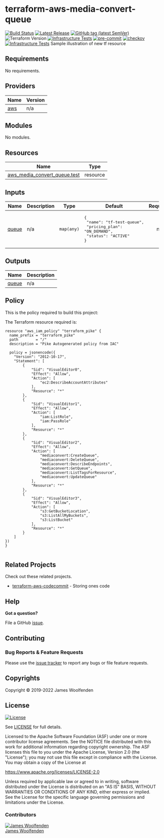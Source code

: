 # terraform-aws-media-convert-queue

[![Build Status](https://github.com/JamesWoolfenden/terraform-aws-media-convert-queue/workflows/Verify%20and%20Bump/badge.svg?branch=master)](https://github.com/JamesWoolfenden/terraform-aws-media-convert-queue)
[![Latest Release](https://img.shields.io/github/release/JamesWoolfenden/terraform-aws-media-convert-queue.svg)](https://github.com/JamesWoolfenden/terraform-aws-media-convert-queue/releases/latest)
[![GitHub tag (latest SemVer)](https://img.shields.io/github/tag/JamesWoolfenden/terraform-aws-media-convert-queue.svg?label=latest)](https://github.com/JamesWoolfenden/terraform-aws-media-convert-queue/releases/latest)
![Terraform Version](https://img.shields.io/badge/tf-%3E%3D0.14.0-blue.svg)
[![Infrastructure Tests](https://www.bridgecrew.cloud/badges/github/JamesWoolfenden/terraform-aws-media-convert-queue/cis_aws)](https://www.bridgecrew.cloud/link/badge?vcs=github&fullRepo=JamesWoolfenden%2Fterraform-aws-media-convert-queue&benchmark=CIS+AWS+V1.2)
[![pre-commit](https://img.shields.io/badge/pre--commit-enabled-brightgreen?logo=pre-commit&logoColor=white)](https://github.com/pre-commit/pre-commit)
[![checkov](https://img.shields.io/badge/checkov-verified-brightgreen)](https://www.checkov.io/)
[![Infrastructure Tests](https://www.bridgecrew.cloud/badges/github/jameswoolfenden/terraform-aws-media-convert-queue/general)](https://www.bridgecrew.cloud/link/badge?vcs=github&fullRepo=JamesWoolfenden%2Fterraform-aws-media-convert-queue&benchmark=INFRASTRUCTURE+SECURITY)
Sample illustration of new tf resource

<!-- BEGINNING OF PRE-COMMIT-TERRAFORM DOCS HOOK -->
## Requirements

No requirements.

## Providers

| Name | Version |
|------|---------|
| <a name="provider_aws"></a> [aws](#provider\_aws) | n/a |

## Modules

No modules.

## Resources

| Name | Type |
|------|------|
| [aws_media_convert_queue.test](https://registry.terraform.io/providers/hashicorp/aws/latest/docs/resources/media_convert_queue) | resource |

## Inputs

| Name | Description | Type | Default | Required |
|------|-------------|------|---------|:--------:|
| <a name="input_queue"></a> [queue](#input\_queue) | n/a | `map(any)` | <pre>{<br>  "name": "tf-test-queue",<br>  "pricing_plan": "ON_DEMAND",<br>  "status": "ACTIVE"<br>}</pre> | no |

## Outputs

| Name | Description |
|------|-------------|
| <a name="output_queue"></a> [queue](#output\_queue) | n/a |
<!-- END OF PRE-COMMIT-TERRAFORM DOCS HOOK -->

## Policy

This is the policy required to build this project:

<!-- BEGINNING OF PRE-COMMIT-PIKE DOCS HOOK -->
The Terraform resource required is:

```golang
resource "aws_iam_policy" "terraform_pike" {
  name_prefix = "terraform_pike"
  path        = "/"
  description = "Pike Autogenerated policy from IAC"

  policy = jsonencode({
    "Version": "2012-10-17",
    "Statement": [
        {
            "Sid": "VisualEditor0",
            "Effect": "Allow",
            "Action": [
                "ec2:DescribeAccountAttributes"
            ],
            "Resource": "*"
        },
        {
            "Sid": "VisualEditor1",
            "Effect": "Allow",
            "Action": [
                "iam:ListRole",
                "iam:PassRole"
            ],
            "Resource": "*"
        },
        {
            "Sid": "VisualEditor2",
            "Effect": "Allow",
            "Action": [
                "mediaconvert:CreateQueue",
                "mediaconvert:DeleteQueue",
                "mediaconvert:DescribeEndpoints",
                "mediaconvert:GetQueue",
                "mediaconvert:ListTagsForResource",
                "mediaconvert:UpdateQueue"
            ],
            "Resource": "*"
        },
        {
            "Sid": "VisualEditor3",
            "Effect": "Allow",
            "Action": [
                "s3:GetBucketLocation",
                "s3:ListAllMyBuckets",
                "s3:ListBucket"
            ],
            "Resource": "*"
        }
    ]
})
}


```
<!-- END OF PRE-COMMIT-PIKE DOCS HOOK -->

## Related Projects

Check out these related projects.

- [terraform-aws-codecommit](https://github.com/jameswoolfenden/terraform-aws-codecommit) - Storing ones code

## Help

**Got a question?**

File a GitHub [issue](https://github.com/jameswoolfenden/terraform-aws-media-convert-queue/issues).

## Contributing

### Bug Reports & Feature Requests

Please use the [issue tracker](https://github.com/jameswoolfenden/terraform-aws-media-convert-queue/issues) to report any bugs or file feature requests.

## Copyrights

Copyright © 2019-2022 James Woolfenden

## License

[![License](https://img.shields.io/badge/License-Apache%202.0-blue.svg)](https://opensource.org/licenses/Apache-2.0)

See [LICENSE](LICENSE) for full details.

Licensed to the Apache Software Foundation (ASF) under one
or more contributor license agreements. See the NOTICE file
distributed with this work for additional information
regarding copyright ownership. The ASF licenses this file
to you under the Apache License, Version 2.0 (the
"License"); you may not use this file except in compliance
with the License. You may obtain a copy of the License at

<https://www.apache.org/licenses/LICENSE-2.0>

Unless required by applicable law or agreed to in writing,
software distributed under the License is distributed on an
"AS IS" BASIS, WITHOUT WARRANTIES OR CONDITIONS OF ANY
KIND, either express or implied. See the License for the
specific language governing permissions and limitations
under the License.

### Contributors

[![James Woolfenden][jameswoolfenden_avatar]][jameswoolfenden_homepage]<br/>[James Woolfenden][jameswoolfenden_homepage]

[jameswoolfenden_homepage]: https://github.com/jameswoolfenden
[jameswoolfenden_avatar]: https://github.com/jameswoolfenden.png?size=150
